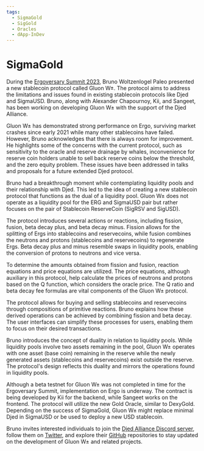 ```yaml
---
tags:
  - SigmaGold
  - SigGold
  - Oracles
  - dApp-InDev
---
```


# SigmaGold

During the [Ergoversary Summit 2023](https://www.youtube.com/watch?v=tnvm1we6xts&list=PL8-KVrs6vXLRxmOmprVdXkHDcO4IaQZOY&index=23&t=803s), Bruno Woltzenlogel Paleo presented a new stablecoin protocol called Gluon W±. The protocol aims to address the limitations and issues found in existing stablecoin protocols like Djed and SigmaUSD. Bruno, along with Alexander Chapournoy, Kii, and Sangeet, has been working on developing Gluon W± with the support of the Djed Alliance.

Gluon W± has demonstrated strong performance on Ergo, surviving market crashes since early 2021 while many other stablecoins have failed. However, Bruno acknowledges that there is always room for improvement. He highlights some of the concerns with the current protocol, such as sensitivity to the oracle and reserve drainage by whales, inconvenience for reserve coin holders unable to sell back reserve coins below the threshold, and the zero equity problem. These issues have been addressed in talks and proposals for a future extended Djed protocol.

Bruno had a breakthrough moment while contemplating liquidity pools and their relationship with Djed. This led to the idea of creating a new stablecoin protocol that functions as the dual of a liquidity pool. Gluon W± does not operate as a liquidity pool for the ERG and SigmaUSD pair but rather focuses on the pair of Stablecoin ReserveCoin (SigRSV and SigUSD).

The protocol introduces several actions or reactions, including fission, fusion, beta decay plus, and beta decay minus. Fission allows for the splitting of Ergs into stablecoins and reservecoins, while fusion combines the neutrons and protons (stablecoins and reservecoins) to regenerate Ergs. Beta decay plus and minus resemble swaps in liquidity pools, enabling the conversion of protons to neutrons and vice versa.

To determine the amounts obtained from fission and fusion, reaction equations and price equations are utilized. The price equations, although auxiliary in this protocol, help calculate the prices of neutrons and protons based on the Q function, which considers the oracle price. The Q ratio and beta decay fee formulas are vital components of the Gluon W± protocol.

The protocol allows for buying and selling stablecoins and reservecoins through compositions of primitive reactions. Bruno explains how these derived operations can be achieved by combining fission and beta decay. The user interfaces can simplify these processes for users, enabling them to focus on their desired transactions.

Bruno introduces the concept of duality in relation to liquidity pools. While liquidity pools involve two assets remaining in the pool, Gluon W± operates with one asset (base coin) remaining in the reserve while the newly generated assets (stablecoins and reservecoins) exist outside the reserve. The protocol's design reflects this duality and mirrors the operations found in liquidity pools.

Although a beta testnet for Gluon W± was not completed in time for the Ergoversary Summit, implementation on Ergo is underway. The contract is being developed by Kii for the backend, while Sangeet works on the frontend. The protocol will utilize the new Gold Oracle, similar to DexyGold. Depending on the success of SigmaGold, Gluon W± might replace minimal Djed in SigmaUSD or be used to deploy a new USD stablecoin.

Bruno invites interested individuals to join the [Djed Alliance Discord server](https://discord.gg/6FY8qJesjn), follow them on [Twitter](https://twitter.com/DjedAlliance), and explore their [GitHub](https://github.com/DjedAlliance) repositories to stay updated on the development of Gluon W± and related projects.
